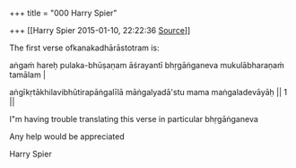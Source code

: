 +++
title = "000 Harry Spier"

+++
[[Harry Spier	2015-01-10, 22:22:36 [Source](https://groups.google.com/g/samskrita/c/HrRYTjumBa8)]]



The first verse ofkanakadhārāstotram is:

aṅgaṁ hareḥ pulaka-bhūṣaṇam āśrayantī bhṛgāṅganeva mukulābharaṇaṁ tamālam \|

aṅgīkṛtākhilavibhūtirapāṅgalīlā māṅgalyadā'stu mama maṅgaladevāyāḥ \|\| 1 \|\|

  

I"m having trouble translating this verse in particular  bhṛgāṅganeva

  

Any help would be appreciated

  

Harry Spier

